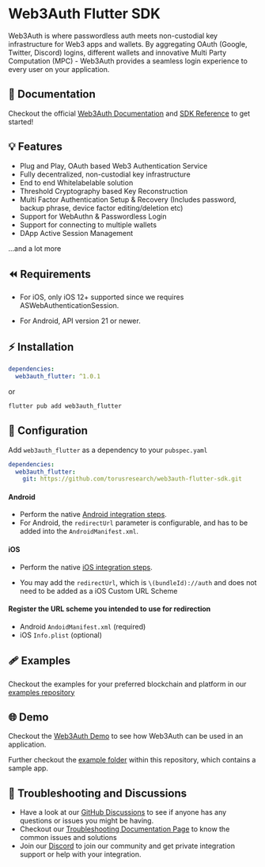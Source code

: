 # Web3Auth Flutter SDK

Web3Auth is where passwordless auth meets non-custodial key infrastructure for Web3 apps and wallets. By aggregating OAuth (Google, Twitter, Discord) logins, different wallets and innovative Multi Party Computation (MPC) - Web3Auth provides a seamless login experience to every user on your application.

## 📖 Documentation

Checkout the official [Web3Auth Documentation](https://web3auth.io/docs) and [SDK Reference](https://web3auth.io/docs/sdk/flutter/) to get started!

## 💡 Features
- Plug and Play, OAuth based Web3 Authentication Service
- Fully decentralized, non-custodial key infrastructure
- End to end Whitelabelable solution
- Threshold Cryptography based Key Reconstruction
- Multi Factor Authentication Setup & Recovery (Includes password, backup phrase, device factor editing/deletion etc)
- Support for WebAuthn & Passwordless Login
- Support for connecting to multiple wallets
- DApp Active Session Management

...and a lot more

## ⏪ Requirements

- For iOS, only iOS 12+ supported since we requires ASWebAuthenticationSession.

- For Android, API version 21 or newer.

## ⚡ Installation

```yml
dependencies:
  web3auth_flutter: ^1.0.1
```

or

```sh
flutter pub add web3auth_flutter
```

## 🌟 Configuration

Add `web3auth_flutter` as a dependency to your `pubspec.yaml`

```yaml
dependencies:
  web3auth_flutter:
    git: https://github.com/torusresearch/web3auth-flutter-sdk.git
```

#### Android

- Perform the native [Android integration steps](https://web3auth.io/docs/sdk/android/).
- For Android, the `redirectUrl` parameter is configurable, and has to be added into the `AndroidManifest.xml`.

#### iOS

- Perform the native [iOS integration steps](https://web3auth.io/docs/sdk/ios/).

- You may add the `redirectUrl`, which is `\(bundleId)://auth`  and does not need to be added as a iOS Custom URL Scheme

#### Register the URL scheme you intended to use for redirection

- Android `AndoidManifest.xml` (required)
- iOS `Info.plist` (optional)

## 🩹 Examples

Checkout the examples for your preferred blockchain and platform in our [examples repository](https://github.com/Web3Auth/examples/)

## 🌐 Demo

Checkout the [Web3Auth Demo](https://demo-app.web3auth.io/) to see how Web3Auth can be used in an application.

Further checkout the [example folder](https://github.com/Web3Auth/web3auth-react-native-sdk/tree/master/example) within this repository, which contains a sample app.

## 💬 Troubleshooting and Discussions

- Have a look at our [GitHub Discussions](https://github.com/Web3Auth/Web3Auth/discussions?discussions_q=sort%3Atop) to see if anyone has any questions or issues you might be having.
- Checkout our [Troubleshooting Documentation Page](https://web3auth.io/docs/troubleshooting) to know the common issues and solutions
- Join our [Discord](https://discord.gg/web3auth) to join our community and get private integration support or help with your integration.
